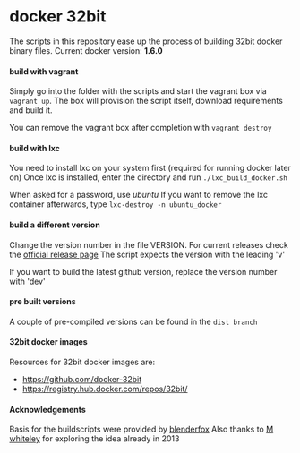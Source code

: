 docker 32bit
===================

The scripts in this repository ease up the process of building 32bit docker binary files.
Current docker version: __1.6.0__

#### build with vagrant
Simply go into the folder with the scripts and start the vagrant box via `vagrant up`.
The box will provision the script itself, download requirements and build it.

You can remove the vagrant box after completion with `vagrant destroy`

#### build with lxc
You need to install lxc on your system first (required for running docker later on)
Once lxc is installed, enter the directory and run `./lxc_build_docker.sh`

When asked for a password, use _ubuntu_ 
If you want to remove the lxc container afterwards, type `lxc-destroy -n ubuntu_docker`

#### build a different version
Change the version number in the file VERSION. For current releases check the [official release page](https://github.com/docker/docker/releases)
The script expects the version with the leading 'v'

If you want to build the latest github version, replace the version number with 'dev'

#### pre built versions
A couple of pre-compiled versions can be found in the `dist branch`

#### 32bit docker images
Resources for 32bit docker images are:
* https://github.com/docker-32bit
* https://registry.hub.docker.com/repos/32bit/


#### Acknowledgements
Basis for the buildscripts were provided by [blenderfox](http://blenderfox.com/2014/09/14/building-docker-io-on-32-bit-arch/) 
Also thanks to [M whiteley](http://mwhiteley.com/linux-containers/2013/08/31/docker-on-i386.html) for exploring the idea already in 2013




